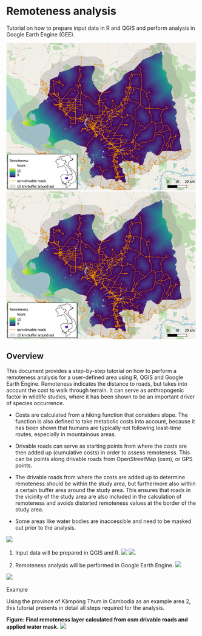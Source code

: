 # Remoteness analysis

Tutorial on how to prepare input data in R and QGIS and perform analysis in Google Earth Engine (GEE).

<img src="https://github.com/Luisa-del/Remoteness/blob/main/img/remoteness.png" width = "500"> <img src="https://github.com/Luisa-del/Remoteness/blob/main/img/remoteness.png" width = "500">



## Overview

This document provides a step-by-step tutorial on how to perform a remoteness analysis for a user-defined area using R, QGIS and Google Earth Engine. Remoteness indicates the distance to roads, but takes into account the cost to walk through terrain. It can serve as anthropogenic factor in wildlife studies, where it has been shown to be an important driver of species occurrence.
  
* Costs are calculated from a hiking function that considers slope. The function is also defined to take metabolic costs into account, because it has been shown that humans are typically not following least-time routes, especially in mountainous areas.
  
* Drivable roads can serve as starting points from where the costs are then added up (cumulative costs) in order to assess remoteness. This can be points along drivable roads from OpenStreetMap (osm), or GPS points.

* The drivable roads from where the costs are added up to determine remoteness should be within the study area, but furthermore also within a certain buffer area around the study area. This ensures that roads in the vicinity of the study area are also included in the calculation of remoteness and avoids distorted remoteness values at the border of the study area.

* Some areas like water bodies are inaccessible and need to be masked out prior to the analysis.

![](".png")

1. Input data will be prepared in QGIS and R. ![](D:/Dateien/Uni/Eagle_Master/Hiwijob_IZW/Remoteness_tutorial/graphics/logo_qgis.png) ![](D:/Dateien/Uni/Eagle_Master/Hiwijob_IZW/Remoteness_tutorial/graphics/logo_r.png).

2. Remoteness analysis will be performed in Google Earth Engine. ![](D:/Dateien/Uni/Eagle_Master/Hiwijob_IZW/Remoteness_tutorial/graphics/logo_gee.png) 

![](".png")

Example

Using the province of Kâmpóng Thum in Cambodia as an example area 2, this tutorial presents in detail all steps required for the analysis.  

**Figure: Final remoteness layer calculated from osm drivable roads and applied water mask.**
![](D:/Dateien/Uni/Eagle_Master/Hiwijob_IZW/Remoteness_tutorial/graphics/remoteness.png)



